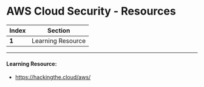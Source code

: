# AWS Cloud Security - Resources
Index | Section
--- | ---
**1** | Learning Resource

___


#### Learning Resource: 

* https://hackingthe.cloud/aws/
